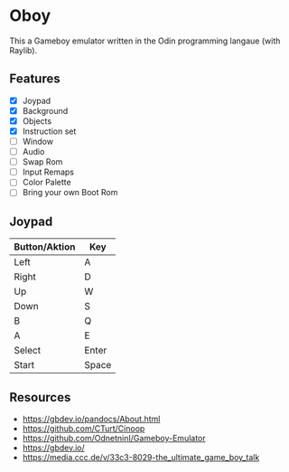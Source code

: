 # Oboy

This a Gameboy emulator written in the Odin programming langaue (with Raylib).

## Features
- [x] Joypad
- [x] Background
- [x] Objects
- [x] Instruction set
- [ ] Window
- [ ] Audio
- [ ] Swap Rom
- [ ] Input Remaps
- [ ] Color Palette
- [ ] Bring your own Boot Rom

## Joypad

| Button/Aktion | Key |
| ----------- | ----------- |
| Left | A|
| Right | D|
| Up | W|
| Down | S|
| B | Q|
| A | E|
| Select | Enter|
| Start | Space|

## Resources
- https://gbdev.io/pandocs/About.html
- https://github.com/CTurt/Cinoop
- https://github.com/OdnetninI/Gameboy-Emulator
- https://gbdev.io/
- https://media.ccc.de/v/33c3-8029-the_ultimate_game_boy_talk




